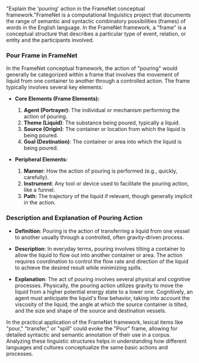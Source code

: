 "Explain the 'pouring' action in the FrameNet conceptual framework."FrameNet is a computational linguistics project that documents the range of semantic and syntactic combinatory possibilities (frames) of words in the English language. In the FrameNet framework, a "frame" is a conceptual structure that describes a particular type of event, relation, or entity and the participants involved.

### Pour Frame in FrameNet

In the FrameNet conceptual framework, the action of "pouring" would generally be categorized within a frame that involves the movement of liquid from one container to another through a controlled action. The frame typically involves several key elements:

- **Core Elements (Frame Elements):**
  1. **Agent (Portrayer)**: The individual or mechanism performing the action of pouring.
  2. **Theme (Liquid)**: The substance being poured, typically a liquid.
  3. **Source (Origin)**: The container or location from which the liquid is being poured.
  4. **Goal (Destination)**: The container or area into which the liquid is being poured.

- **Peripheral Elements:**
  1. **Manner**: How the action of pouring is performed (e.g., quickly, carefully).
  2. **Instrument**: Any tool or device used to facilitate the pouring action, like a funnel.
  3. **Path**: The trajectory of the liquid if relevant, though generally implicit in the action.

### Description and Explanation of Pouring Action

- **Definition**: Pouring is the action of transferring a liquid from one vessel to another usually through a controlled, often gravity-driven process.
  
- **Description**: In everyday terms, pouring involves tilting a container to allow the liquid to flow out into another container or area. The action requires coordination to control the flow rate and direction of the liquid to achieve the desired result while minimizing spills.

- **Explanation**: The act of pouring involves several physical and cognitive processes. Physically, the pouring action utilizes gravity to move the liquid from a higher potential energy state to a lower one. Cognitively, an agent must anticipate the liquid's flow behavior, taking into account the viscosity of the liquid, the angle at which the source container is tilted, and the size and shape of the source and destination vessels.

In the practical application of the FrameNet framework, lexical items like "pour," "transfer," or "spill" could evoke the "Pour" frame, allowing for detailed syntactic and semantic annotation of their use in a corpus. Analyzing these linguistic structures helps in understanding how different languages and cultures conceptualize the same basic actions and processes.